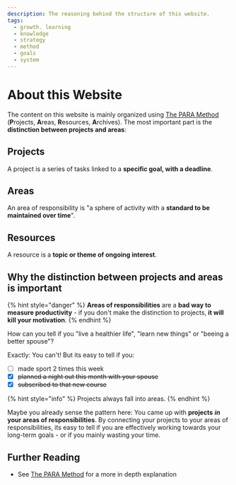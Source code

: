 ```yaml
---
description: The reasoning behind the structure of this website.
tags:
  - growth. learning
  - knowledge
  - strategy
  - method
  - goals
  - system
---
```


# About this Website

The content on this website is mainly organized using [The PARA Method](areas/knowledge-management/the-para-method.md) \(**P**rojects, **A**reas, **R**esources, **A**rchives\). The most important part is the **distinction between projects and areas**:

## Projects

A project is a series of tasks linked to a **specific goal, with a deadline**.

## Areas

An area of responsibility is "a sphere of activity with a **standard to be maintained over time**".

## Resources

A resource is a **topic or theme of ongoing interest**.

## Why the distinction between projects and areas is important

{% hint style="danger" %}
**Areas of responsibilities** are a **bad way to measure productivity** - if you don't make the distinction to projects, **it will kill your motivation**.
{% endhint %}

How can you tell if you "live a healthier life", "learn new things" or "beeing a better spouse"?

Exactly: You can't! But its easy to tell if you:

* [ ] made sport 2 times this week
* [x] ~~planned a night out this month with your spouse~~
* [x] ~~subscribed to that new course~~

{% hint style="info" %}
Projects always fall into areas.
{% endhint %}

Maybe you already sense the pattern here: You came up with **projects** _**in**_ **your areas of responsibilities**. By connecting your projects to your areas of responsibilities, its easy to tell if you are effectively working towards your long-term goals - or if you mainly wasting your time.

## Further Reading

* See [The PARA Method](areas/knowledge-management/the-para-method.md) for a more in depth explanation

